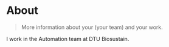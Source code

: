 # About

> More information about your (your team) and your work.

I work in the Automation team at DTU Biosustain.
